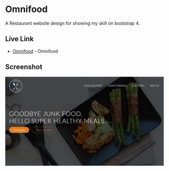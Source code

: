 # Omnifood

A Restaurant website design for showing my skill on bootstrap 4. 


## Live Link


* [Omnifood](https://frontendproject1.nerdjfpb.com/) - Omnifood


## Screenshot


![Screenshot](https://github.com/nerdjfpb/Omnifood/blob/master/omnifood.PNG)